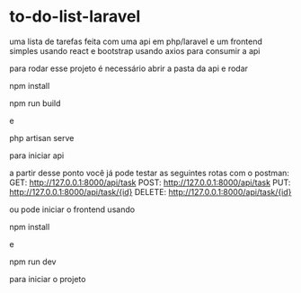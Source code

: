 # to-do-list-laravel
uma lista de tarefas feita com uma api em php/laravel e um frontend simples usando react e bootstrap usando axios para consumir a api

para rodar esse projeto é necessário abrir a pasta da api e rodar 

npm install

npm run build

e

php artisan serve

para iniciar api

a partir desse ponto você já pode testar as seguintes rotas com o postman:
GET: http://127.0.0.1:8000/api/task
POST: http://127.0.0.1:8000/api/task
PUT: http://127.0.0.1:8000/api/task/{id}
DELETE: http://127.0.0.1:8000/api/task/{id}

ou pode iniciar o frontend usando

npm install

e

npm run dev

para iniciar o projeto
